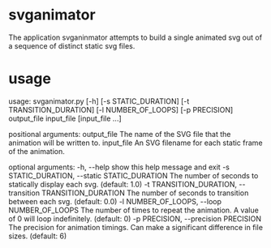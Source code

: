 # svganimator
The application svganinmator attempts to build a single animated svg out of a sequence of distinct static svg files.

# usage
usage: svganimator.py [-h] [-s STATIC_DURATION] [-t TRANSITION_DURATION]
                      [-l NUMBER_OF_LOOPS] [-p PRECISION]
                      output_file input_file [input_file ...]

positional arguments:
  output_file           The name of the SVG file that the animation will be
                        written to.
  input_file            An SVG filename for each static frame of the
                        animation.

optional arguments:
  -h, --help            show this help message and exit
  -s STATIC_DURATION, --static STATIC_DURATION
                        The number of seconds to statically display each svg.
                        (default: 1.0)
  -t TRANSITION_DURATION, --transition TRANSITION_DURATION
                        The number of seconds to transition between each svg.
                        (default: 0.0)
  -l NUMBER_OF_LOOPS, --loop NUMBER_OF_LOOPS
                        The number of times to repeat the animation. A value
                        of 0 will loop indefinitely. (default: 0)
  -p PRECISION, --precision PRECISION
                        The precision for animation timings. Can make a
                        significant difference in file sizes. (default: 6)

